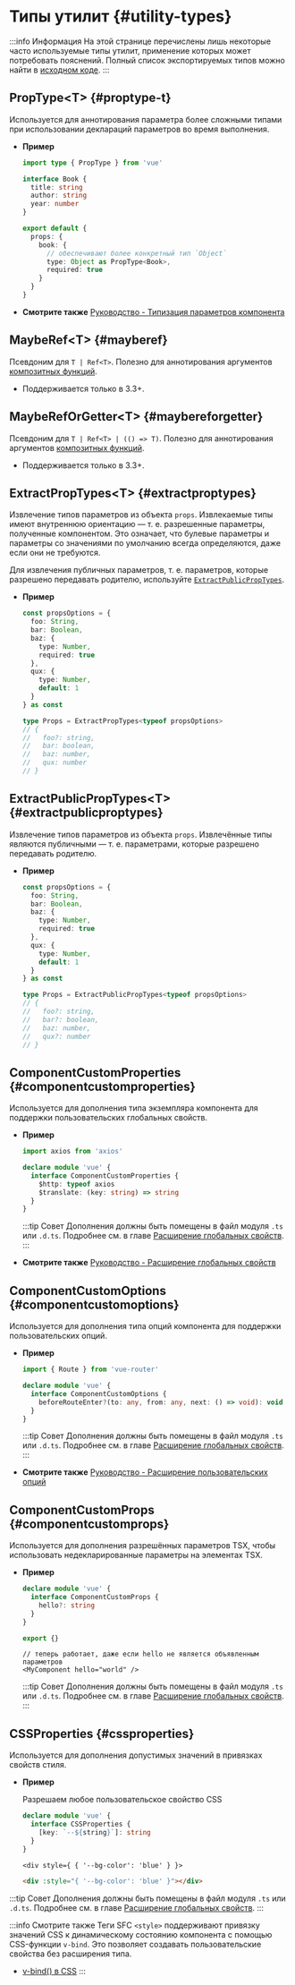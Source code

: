 # Типы утилит {#utility-types}

:::info Информация
На этой странице перечислены лишь некоторые часто используемые типы утилит, применение которых может потребовать пояснений. Полный список экспортируемых типов можно найти в [исходном коде](https://github.com/vuejs/core/blob/main/packages/runtime-core/src/index.ts#L131).
:::

## PropType\<T> {#proptype-t}

Используется для аннотирования параметра более сложными типами при использовании деклараций параметров во время выполнения.

- **Пример**

  ```ts
  import type { PropType } from 'vue'

  interface Book {
    title: string
    author: string
    year: number
  }

  export default {
    props: {
      book: {
        // обеспечивают более конкретный тип `Object`
        type: Object as PropType<Book>,
        required: true
      }
    }
  }
  ```

- **Смотрите также** [Руководство - Типизация параметров компонента](/guide/typescript/options-api#typing-component-props)

## MaybeRef\<T> {#mayberef}

Псевдоним для `T | Ref<T>`. Полезно для аннотирования аргументов [композитных функций](/guide/reusability/composables.html).

- Поддерживается только в 3.3+.

## MaybeRefOrGetter\<T> {#maybereforgetter}

Псевдоним для `T | Ref<T> | (() => T)`. Полезно для аннотирования аргументов [композитных функций](/guide/reusability/composables.html).

- Поддерживается только в 3.3+.

## ExtractPropTypes\<T> {#extractproptypes}

Извлечение типов параметров из объекта `props`. Извлекаемые типы имеют внутреннюю ориентацию — т. е. разрешенные параметры, полученные компонентом. Это означает, что булевые параметры и параметры со значениями по умолчанию всегда определяются, даже если они не требуются.

Для извлечения публичных параметров, т. е. параметров, которые разрешено передавать родителю, используйте [`ExtractPublicPropTypes`](#extractpublicproptypes).

- **Пример**

  ```ts
  const propsOptions = {
    foo: String,
    bar: Boolean,
    baz: {
      type: Number,
      required: true
    },
    qux: {
      type: Number,
      default: 1
    }
  } as const

  type Props = ExtractPropTypes<typeof propsOptions>
  // {
  //   foo?: string,
  //   bar: boolean,
  //   baz: number,
  //   qux: number
  // }
  ```

## ExtractPublicPropTypes\<T> {#extractpublicproptypes}

Извлечение типов параметров из объекта `props`. Извлечённые типы являются публичными — т. е. параметрами, которые разрешено передавать родителю.

- **Пример**

  ```ts
  const propsOptions = {
    foo: String,
    bar: Boolean,
    baz: {
      type: Number,
      required: true
    },
    qux: {
      type: Number,
      default: 1
    }
  } as const

  type Props = ExtractPublicPropTypes<typeof propsOptions>
  // {
  //   foo?: string,
  //   bar?: boolean,
  //   baz: number,
  //   qux?: number
  // }
  ```

## ComponentCustomProperties {#componentcustomproperties}

Используется для дополнения типа экземпляра компонента для поддержки пользовательских глобальных свойств.

- **Пример**

  ```ts
  import axios from 'axios'

  declare module 'vue' {
    interface ComponentCustomProperties {
      $http: typeof axios
      $translate: (key: string) => string
    }
  }
  ```

  :::tip Совет
  Дополнения должны быть помещены в файл модуля `.ts` или `.d.ts`. Подробнее см. в главе [Расширение глобальных свойств](/guide/typescript/options-api#augmenting-global-properties).
  :::

- **Смотрите также** [Руководство - Расширение глобальных свойств](/guide/typescript/options-api#augmenting-global-properties)

## ComponentCustomOptions {#componentcustomoptions}

Используется для дополнения типа опций компонента для поддержки пользовательских опций.

- **Пример**

  ```ts
  import { Route } from 'vue-router'

  declare module 'vue' {
    interface ComponentCustomOptions {
      beforeRouteEnter?(to: any, from: any, next: () => void): void
    }
  }
  ```

  :::tip Совет
  Дополнения должны быть помещены в файл модуля `.ts` или `.d.ts`. Подробнее см. в главе [Расширение глобальных свойств](/guide/typescript/options-api#augmenting-global-properties).
  :::

- **Смотрите также** [Руководство - Расширение пользовательских опций](/guide/typescript/options-api#augmenting-custom-options)

## ComponentCustomProps {#componentcustomprops}

Используется для дополнения разрешённых параметров TSX, чтобы использовать недекларированные параметры на элементах TSX.

- **Пример**

  ```ts
  declare module 'vue' {
    interface ComponentCustomProps {
      hello?: string
    }
  }

  export {}
  ```

  ```tsx
  // теперь работает, даже если hello не является объявленным параметров
  <MyComponent hello="world" />
  ```

  :::tip Совет
  Дополнения должны быть помещены в файл модуля `.ts` или `.d.ts`. Подробнее см. в главе [Расширение глобальных свойств](/guide/typescript/options-api#augmenting-global-properties).
  :::

## CSSProperties {#cssproperties}

Используется для дополнения допустимых значений в привязках свойств стиля.

- **Пример**

  Разрешаем любое пользовательское свойство CSS

  ```ts
  declare module 'vue' {
    interface CSSProperties {
      [key: `--${string}`]: string
    }
  }
  ```

  ```tsx
  <div style={ { '--bg-color': 'blue' } }>
  ```

  ```html
  <div :style="{ '--bg-color': 'blue' }"></div>
  ```

:::tip Совет
Дополнения должны быть помещены в файл модуля `.ts` или `.d.ts`. Подробнее см. в главе [Расширение глобальных свойств](/guide/typescript/options-api#augmenting-global-properties).
:::

:::info Смотрите также
Теги SFC `<style>` поддерживают привязку значений CSS к динамическому состоянию компонента с помощью CSS-функции `v-bind`. Это позволяет создавать пользовательские свойства без расширения типа.

- [v-bind() в CSS](/api/sfc-css-features#v-bind-in-css)
  :::
